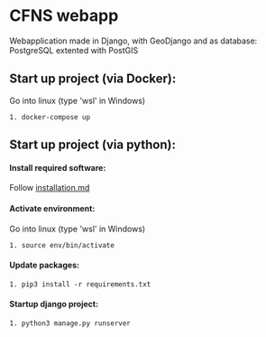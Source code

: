 # CFNS webapp
Webapplication made in Django, with GeoDjango and as database: PostgreSQL extented with PostGIS

## Start up project (via Docker):
Go into linux (type 'wsl' in Windows)

	1. docker-compose up



## Start up project (via python):
#### Install required software:
Follow [installation.md](installation.md)

#### Activate environment:
Go into linux (type 'wsl' in Windows)

	1. source env/bin/activate

#### Update packages:
	1. pip3 install -r requirements.txt

#### Startup django project:
	1. python3 manage.py runserver

